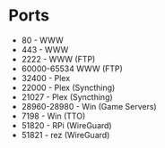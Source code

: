 # Ports

* 80 - WWW
* 443 - WWW
* 2222 - WWW (FTP)
* 60000-65534 WWW (FTP)
* 32400 - Plex
* 22000 - Plex (Syncthing)
* 21027 - Plex (Syncthing)
* 28960-28980 - Win (Game Servers)
* 7198 - Win (TTO)
* 51820 - RPi (WireGuard)
* 51821 - rez (WireGuard)